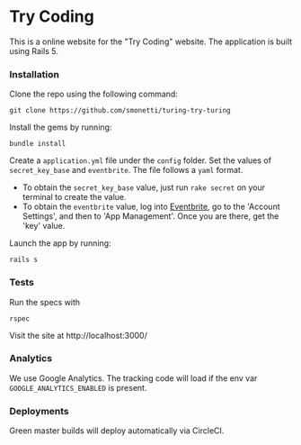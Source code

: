 # Try Coding

This is a online website for the "Try Coding" website. The application is built using Rails 5.

### Installation

Clone the repo using the following command:

```
git clone https://github.com/smonetti/turing-try-turing
```

Install the gems by running:

```
bundle install
```

Create a `application.yml` file under the `config` folder. Set the values of `secret_key_base` and `eventbrite`. The file follows a `yaml` format.

* To obtain the `secret_key_base` value, just run `rake secret` on your terminal to create the value.
* To obtain the `eventbrite` value, log into [Eventbrite](http://eventbrite.com), go to the 'Account Settings', and then to 'App Management'. Once you are there, get the 'key' value.

Launch the app by running:

```
rails s
```

### Tests

Run the specs with

```
rspec
```

Visit the site at http://localhost:3000/

### Analytics
We use Google Analytics. The tracking code will load if the env var
`GOOGLE_ANALYTICS_ENABLED` is present.

### Deployments

Green master builds will deploy automatically via CircleCI.

